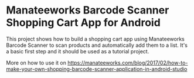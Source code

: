# Manateeworks Barcode Scanner Shopping Cart App for Android

This project shows how to build a shopping cart app using Manateeworks Barcode Scanner to scan products and automatically add them to a list. It's a basic first step and it should be used as a tutorial project.

More on how to use it on https://manateeworks.com/blog/2017/02/how-to-make-your-own-shopping-barcode-scanner-application-in-android-studio
